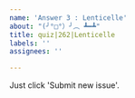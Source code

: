 ```yaml
---
name: 'Answer 3 : Lenticelle'
about: "(╯°□°）╯︵ ┻━┻"
title: quiz|262|Lenticelle
labels: ''
assignees: ''

---
```


Just click 'Submit new issue'.
